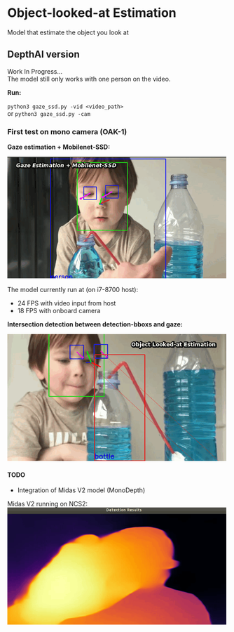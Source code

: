 # Object-looked-at Estimation
Model that estimate the object you look at


## DepthAI version

Work In Progress...  
The model still only works with one person on the video.

**Run:**  

`python3 gaze_ssd.py -vid <video_path>`  
or
`python3 gaze_ssd.py -cam`


### First test on mono camera (OAK-1)

**Gaze estimation + Mobilenet-SSD:** 

![blue](utils/blue3.gif)

The model currently run at (on i7-8700 host):  
* 24 FPS with video input from host  
* 18 FPS with onboard camera

**Intersection detection between detection-bboxs and gaze:**   

![blue2](utils/OLAE_1.gif)  

#### TODO

* Integration of Midas V2 model (MonoDepth)

Midas V2 running on NCS2:  
![midas](utils/midasv2_ncs2.gif)
